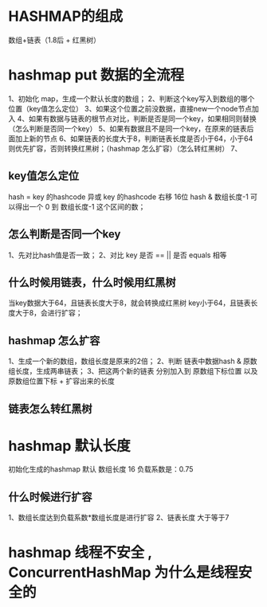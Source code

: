 # HASHMAP的组成
数组+链表（1.8后 + 红黑树）

# hashmap put 数据的全流程
1、初始化 map，生成一个默认长度的数组；
2、判断这个key写入到数组的哪个位置（key值怎么定位）
3、如果这个位置之前没数据，直接new一个node节点加入
4、如果有数据与链表的根节点对比，判断是否是同一个key，如果相同则替换（怎么判断是否同一个key）
5、如果有数据且不是同一个key，在原来的链表后面加上新的节点
6、如果链表的长度大于8，判断链表长度是否小于64，小于64则优先扩容，否则转换红黑树；（hashmap 怎么扩容）（怎么转红黑树）
7、

## key值怎么定位
hash = key 的hashcode  异或  key 的hashcode 右移 16位
hash & 数组长度-1 可以得出一个 0 到 数组长度-1 这个区间的数；

## 怎么判断是否同一个key
1、先对比hash值是否一致；
2、对比 key 是否 == || 是否 equals 相等 

## 什么时候用链表，什么时候用红黑树
当key数据大于64，且链表长度大于8，就会转换成红黑树
key小于64，且链表长度大于8，会进行扩容；

## hashmap 怎么扩容
1、生成一个新的数组，数组长度是原来的2倍；
2、判断 链表中数据hash & 原数组长度，生成两串链表；
3、把这两个新的链表 分别加入到 原数组下标位置 以及 原数组位置下标 + 扩容出来的长度 

## 链表怎么转红黑树


# hashmap 默认长度
初始化生成的hashmap 默认 数组长度 16
负载系数是：0.75

## 什么时候进行扩容
1、数组长度达到负载系数*数组长度是进行扩容
2、链表长度 大于等于7

# hashmap 线程不安全 , ConcurrentHashMap 为什么是线程安全的

